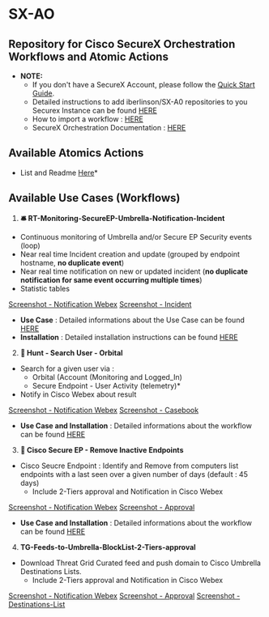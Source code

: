 # SX-AO

## Repository for Cisco SecureX Orchestration Workflows and Atomic Actions

  * **NOTE:** 
    * If you don't have a SecureX Account, please follow the [Quick Start Guide](https://www.cisco.com/c/en/us/td/docs/security/secure-sign-on/sso-quick-start-guide/sso-qsg-welcome.html).
    * Detailed instructions to add iberlinson/SX-A0 repositories to you Securex Instance can be found [HERE](https://github.com/iberlinson/SX-AO/blob/main/repositories.md)
    * How to import a workflow : [HERE](https://ciscosecurity.github.io/sxo-05-security-workflows/importing)
    * SecureX Orchestration Documentation : [HERE](https://ciscosecurity.github.io/sxo-05-security-workflows/)

## Available Atomics Actions

* List and Readme [Here](https://github.com/iberlinson/SX-AO/blob/main/Atomics_readme.md)*

## Available Use Cases (Workflows)  

1. **🛎 RT-Monitoring-SecureEP-Umbrella-Notification-Incident**

* Continuous monitoring of Umbrella and/or Secure EP Security events (loop)
* Near real time Incident creation and update (grouped by endpoint hostname, **no duplicate event**)
* Near real time notification on new or updated incident (**no duplicate notification for same event occurring multiple times**)
* Statistic tables

[Screenshot - Notification Webex](https://github.com/iberlinson/SX-AO/blob/main/Images/readme___RT_Webex.png)
[Screenshot - Incident](https://github.com/iberlinson/SX-AO/blob/main/Images/readme___RT_Incident.png)

* **Use Case** : Detailed informations about the Use Case can be found [HERE](https://github.com/iberlinson/SX-AO/blob/main/RT_Monitoring_USECASE.md)
* **Installation** : Detailed installation instructions can be found [HERE](https://github.com/iberlinson/SX-AO/blob/main/RT_Monitoring_INSTALL.md)

2. **🔦 Hunt - Search User - Orbital**
* Search for a given user via :
  * Orbital (Account (Monitoring and Logged_In)
  * Secure Endpoint - User Activity (telemetry)*
* Notify in Cisco Webex about result

[Screenshot - Notification Webex](https://github.com/iberlinson/SX-AO/blob/main/Images/readme___Hunt_User_Webex.png)
[Screenshot - Casebook](https://github.com/iberlinson/SX-AO/blob/main/Images/readme___Hunt_User_casebook.png)
 
* **Use Case and Installation** : Detailed informations about the workflow can be found [HERE](https://github.com/iberlinson/SX-AO/blob/main/Hunt_User_readme.md)
 
3. **🧽 Cisco Secure EP - Remove Inactive Endpoints**
* Cisco Seucre Endpoint : Identify and Remove from computers list endpoints with a last seen over a given number of days (default : 45 days)
  * Include 2-Tiers approval and Notification in Cisco Webex
 
[Screenshot - Notification Webex](https://github.com/iberlinson/SX-AO/blob/main/Images/readme___EP_Removal_Webex.png)
[Screenshot - Approval](https://github.com/iberlinson/SX-AO/blob/main/Images/readme___EP_Removal_Approval.png)

* **Use Case and Installation** : Detailed informations about the workflow can be found [HERE](https://github.com/iberlinson/SX-AO/blob/main/SecureEP_Remove_InactiveEP_readme.md)

4. **TG-Feeds-to-Umbrella-BlockList-2-Tiers-approval**
* Download Threat Grid Curated feed and push domain to Cisco Umbrella Destinations Lists.
  * Include 2-Tiers approval and Notification in Cisco Webex
  
[Screenshot - Notification Webex](https://github.com/iberlinson/SX-AO/blob/main/Images/Readme_TGFeed_umbrella___notification.png)
[Screenshot - Approval](https://github.com/iberlinson/SX-AO/blob/main/Images/Readme_TGFeed_umbrella___approval.png)
[Screenshot - Destinations-List](https://github.com/iberlinson/SX-AO/blob/main/Images/Readme_TGFeed_umbrella___DestinationList.png)


